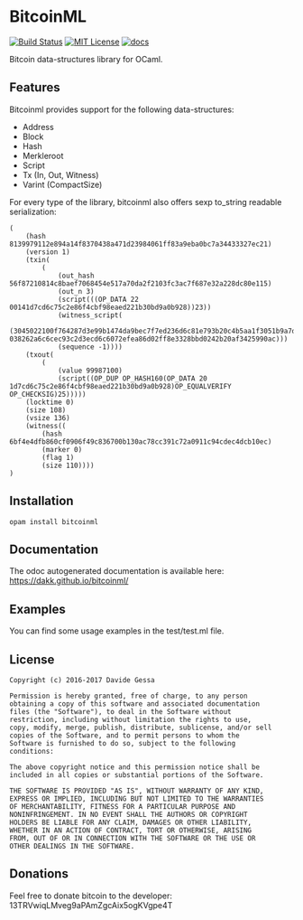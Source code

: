 # BitcoinML

[![Build Status](https://travis-ci.org/dakk/bitcoinml.svg)](https://travis-ci.org/dakk/bitcoinml)
[![MIT License](http://img.shields.io/badge/license-MIT-blue.svg)](https://github.com/dakk/bitcoinml/blob/master/LICENSE)
[![docs](https://img.shields.io/badge/doc-online-blue.svg)](https://dakk.github.io/bitcoinml/bitcoinml/Bitcoinml/index.html)

Bitcoin data-structures library for OCaml.

## Features

Bitcoinml provides support for the following data-structures:
- Address
- Block
- Hash
- Merkleroot
- Script
- Tx (In, Out, Witness)
- Varint (CompactSize)

For every type of the library, bitcoinml also offers sexp to_string readable serialization:

```sexp
(
    (hash 8139979112e894a14f8370438a471d23984061ff83a9eba0bc7a34433327ec21)
    (version 1)
    (txin(
        (
            (out_hash 56f87210814c8baef7068454e517a70da2f2103fc3ac7f687e32a228dc80e115)
            (out_n 3)
            (script(((OP_DATA 22 00141d7cd6c75c2e86f4cbf98eaed221b30bd9a0b928))23))
            (witness_script(            
                (3045022100f764287d3e99b1474da9bec7f7ed236d6c81e793b20c4b5aa1f3051b9a7daa63022016a198031d5554dbb855bdbe8534776a4be6958bd8d530dc001c32b828f6f0ab01 038262a6c6cec93c2d3ecd6c6072efea86d02ff8e3328bbd0242b20af3425990ac)))
            (sequence -1))))
    (txout(
        (
            (value 99987100)
            (script((OP_DUP OP_HASH160(OP_DATA 20 1d7cd6c75c2e86f4cbf98eaed221b30bd9a0b928)OP_EQUALVERIFY OP_CHECKSIG)25)))))
    (locktime 0)
    (size 108)
    (vsize 136)
    (witness((
        (hash 6bf4e4dfb860cf0906f49c836700b130ac78cc391c72a0911c94cdec4dcb10ec)
        (marker 0)
        (flag 1)
        (size 110))))
)
```


## Installation

```opam install bitcoinml```


## Documentation

The odoc autogenerated documentation is available here: https://dakk.github.io/bitcoinml/


## Examples

You can find some usage examples in the test/test.ml file.



## License

```
Copyright (c) 2016-2017 Davide Gessa

Permission is hereby granted, free of charge, to any person
obtaining a copy of this software and associated documentation
files (the "Software"), to deal in the Software without
restriction, including without limitation the rights to use,
copy, modify, merge, publish, distribute, sublicense, and/or sell
copies of the Software, and to permit persons to whom the
Software is furnished to do so, subject to the following
conditions:

The above copyright notice and this permission notice shall be
included in all copies or substantial portions of the Software.

THE SOFTWARE IS PROVIDED "AS IS", WITHOUT WARRANTY OF ANY KIND,
EXPRESS OR IMPLIED, INCLUDING BUT NOT LIMITED TO THE WARRANTIES
OF MERCHANTABILITY, FITNESS FOR A PARTICULAR PURPOSE AND
NONINFRINGEMENT. IN NO EVENT SHALL THE AUTHORS OR COPYRIGHT
HOLDERS BE LIABLE FOR ANY CLAIM, DAMAGES OR OTHER LIABILITY,
WHETHER IN AN ACTION OF CONTRACT, TORT OR OTHERWISE, ARISING
FROM, OUT OF OR IN CONNECTION WITH THE SOFTWARE OR THE USE OR
OTHER DEALINGS IN THE SOFTWARE.
```


## Donations

Feel free to donate bitcoin to the developer: 13TRVwiqLMveg9aPAmZgcAix5ogKVgpe4T